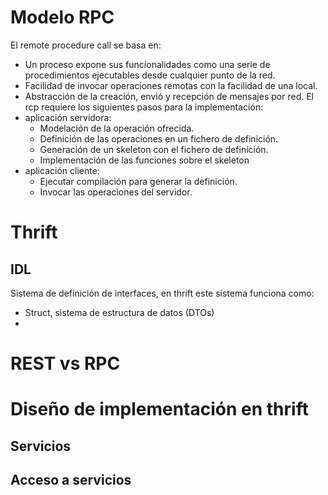 # Modelo RPC
El remote procedure call se basa en:
- Un proceso expone sus funcionalidades como una serie de procedimientos ejecutables desde cualquier punto de la red.
- Facilidad de invocar operaciones remotas con la facilidad de una local.
- Abstracción de la creación, envió y recepción de mensajes por red.
El rcp requiere los siguientes pasos para la implementación:
- aplicación servidora:
	- Modelación de la operación ofrecida.
	- Definición de las operaciones en un fichero de definición.
	- Generación de un skeleton con el fichero de definición.
	- Implementación de las funciones sobre el skeleton
- aplicación cliente:
	- Ejecutar compilación para generar la definición.
	- Invocar las operaciones del servidor.
# Thrift
## IDL
Sistema de definición de interfaces, en thrift este sistema funciona como:
- Struct, sistema de estructura de datos (DTOs)
- 
# REST vs RPC
# Diseño de implementación en thrift
## Servicios

## Acceso a servicios
